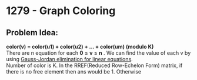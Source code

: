 # 1279 - Graph Coloring
##  Problem Idea:
**color(v) = color(u1) + color(u2) + ... + color(um) (modulo K)**  
There are n equation for  each  **0**  ≤  **v**  ≤  **n** .
We can find the value of each v by using [Gauss-Jordan elimination for linear equations](https://cp-algorithms.com/linear_algebra/linear-system-gauss.html).  
Number of color is K. In the RREF(Reduced Row-Echelon Form) matrix, if there is no free element then ans would be 1. Otherwise 
 

<!--stackedit_data:
eyJoaXN0b3J5IjpbMzMyODU5ODA0LC00MTg2NDYzNDAsODQyMT
g4NTEyXX0=
-->